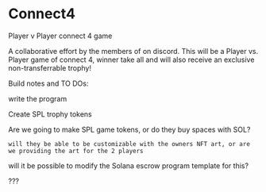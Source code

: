 # Connect4
Player v Player connect 4 game

A collaborative effort by the members of <server name> on discord.  This will be a Player vs. Player game of connect 4, winner take all and will also receive an exclusive non-transferrable trophy!
  
Build notes and TO DOs:
  
  write the program
  
  Create SPL trophy tokens
  
  Are we going to make SPL game tokens, or do they buy spaces with SOL?
  
    will they be able to be customizable with the owners NFT art, or are we providing the art for the 2 players
  
  will it be possible to modify the Solana escrow program template for this?
  
  ???
